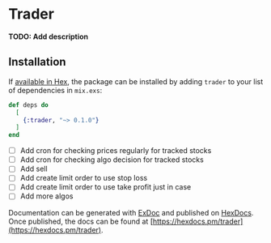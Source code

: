 # Trader

**TODO: Add description**

## Installation

If [available in Hex](https://hex.pm/docs/publish), the package can be installed
by adding `trader` to your list of dependencies in `mix.exs`:

```elixir
def deps do
  [
    {:trader, "~> 0.1.0"}
  ]
end
```

- [ ] Add cron for checking prices regularly for tracked stocks
- [ ] Add cron for checking algo decision for tracked stocks
- [ ] Add sell
- [ ] Add create limit order to use stop loss
- [ ] Add create limit order to use take profit just in case
- [ ] Add more algos

Documentation can be generated with [ExDoc](https://github.com/elixir-lang/ex_doc)
and published on [HexDocs](https://hexdocs.pm). Once published, the docs can
be found at [https://hexdocs.pm/trader](https://hexdocs.pm/trader).

